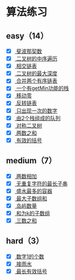 # 算法练习

## easy（14）
- [x] [ 斐波那契数](./src/easy/fib/README.md)
- [x] [ 二叉树的中序遍历](./src/easy/inorder-traversal/README.md)
- [x] [ 相交链表](./src/easy/intersection-node/README.md)
- [x] [ 二叉树的最大深度](./src/easy/max-depth/README.md)
- [x] [ 合并两个有序链表](./src/easy/merge-two-lists/README.md)
- [x] [ 一个有getMin功能的栈](./src/easy/min-stack/README.md)
- [x] [ 移动零](./src/easy/move-zeroes/README.md)
- [x] [ 反转链表](./src/easy/reverse-list/README.md)
- [x] [ 只出现一次的数字](./src/easy/single-number/README.md)
- [x] [ 由2个栈组成的队列](./src/easy/stack-queue/README.md)
- [x] [ 对称二叉树](./src/easy/symmetric-tree/README.md)
- [x] [ 两数之和](./src/easy/two-sum/README.md)
- [x] [ 有效的括号](./src/easy/valid-parentheses/README.md)

## medium（7）
- [x] [ 两数相加](./src/medium/add-two-numbers/README.md)
- [x] [ 无重复字符的最长子串](./src/medium/length-of-longest-substring/README.md)
- [x] [ 盛水最多的容器](./src/medium/max-area/README.md)
- [x] [ 最大子数组和](./src/medium/max-subarray/README.md)
- [x] [ 岛屿数量](./src/medium/num-islands/README.md)
- [x] [ 和为k的子数组](./src/medium/subarray-sum/README.md)
- [x] [ 三数之和](./src/medium/three-sum/README.md)

## hard（3）
- [x] [ 数字1的个数](./src/hard/digit-one-in-number/README.md)
- [x] [ 接雨水](./src/hard/get-water/README.md)
- [x] [ 最长有效括号](./src/hard/longest-valid-parentheses/README.md)
